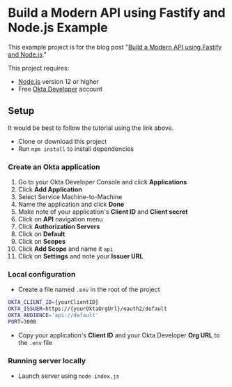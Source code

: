 # Build a Modern API using Fastify and Node.js Example

This example project is for the blog post "[Build a Modern API using Fastify and Node.js](https://developer.okta.com/blog/2020/10/12/build-modern-api-using-fastify)."

This project requires:

* [Node.js](https://nodejs.org) version 12 or higher
* Free [Okta Developer](https://developer.okta.com/) account

## Setup

It would be best to follow the tutorial using the link above.

* Clone or download this project
* Run `npm install` to install dependencies

### Create an Okta application

1. Go to your Okta Developer Console and click **Applications**
1. Click **Add Application**
1. Select Service Machine-to-Machine
1. Name the application and click **Done** 
1. Make note of your application's **Client ID** and **Client secret**
1. Click on **API** navigation menu
1. Click **Authorization Servers**
1. Click on **Default**
1. Click on **Scopes**
1. Click **Add Scope** and name it `api`
1. Click on **Settings** and note your **Issuer URL**

### Local configuration

* Create a file named `.env` in the root of the project

```sh
OKTA_CLIENT_ID={yourClientID}
OKTA_ISSUER=https://{yourOktaOrgUrl}/oauth2/default
OKTA_AUDIENCE='api://default'
PORT=3000
```

* Copy your application's **Client ID** and your Okta Developer **Org URL** to the `.env` file

### Running server locally

* Launch server using `node index.js`
